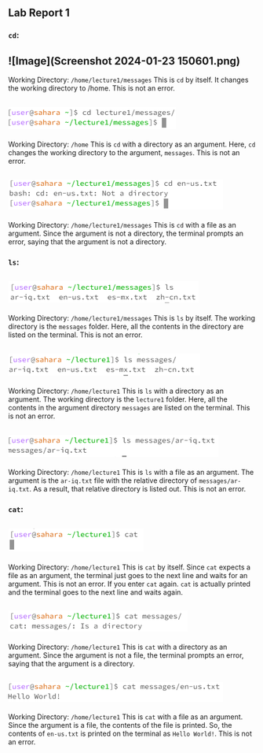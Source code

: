 ## **Lab Report 1**

### `cd`:

![Image](Screenshot 2024-01-23 150601.png)
---
Working Directory: `/home/lecture1/messages`
This is `cd` by itself. It changes the working directory to /home. This is not an error.

![Image](Capture1.PNG)
---
Working Directory: `/home`
This is `cd` with a directory as an argument. Here, `cd` changes the working directory to the argument, `messages`. This is not an error.

![Image](Capture2.PNG)
---
Working Directory: `/home/lecture1/messages`
This is `cd` with a file as an argument. Since the argument is not a directory, the terminal prompts an error, saying that the argument is not a directory.

### `ls`:

![Image](Capture3.PNG)
---
Working Directory: `/home/lecture1/messages`
This is `ls` by itself. The working directory is the `messages` folder. Here, all the contents in the directory are listed on the terminal. This is not an error.

![Image](Capture4.PNG)
---
Working Directory: `/home/lecture1`
This is `ls` with a directory as an argument. The working directory is the `lecture1` folder. Here, all the contents in the argument directory `messages` are listed on the terminal. This is not an error.

![Image](Capture5.PNG)
---
Working Directory: `/home/lecture1`
This is `ls` with a file as an argument. The argument is the `ar-iq.txt` file with the relative directory of `messages/ar-iq.txt`. As a result, that relative directory is listed out. This is not an error.

### `cat`:

![Image](Capture6.PNG)
---
Working Directory: `/home/lecture1`
This is `cat` by itself. Since `cat` expects a file as an argument, the terminal just goes to the next line and waits for an argument. This is not an error.
If you enter `cat` again. `cat` is actually printed and the terminal goes to the next line and waits again.

![Image](Capture7.PNG)
---
Working Directory: `/home/lecture1`
This is `cat` with a directory as an argument. Since the argument is not a file, the terminal prompts an error, saying that the argument is a directory.

![Image](Capture8.PNG)
---
Working Directory: `/home/lecture1`
This is `cat` with a file as an argument. Since the argument is a file, the contents of the file is printed. So, the contents of `en-us.txt` is printed on the terminal as `Hello World!`. This is not an error.


